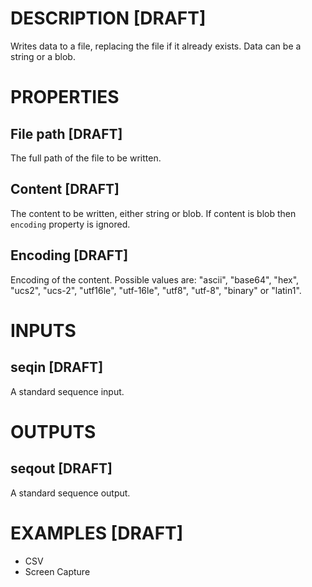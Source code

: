 # DESCRIPTION [DRAFT]

Writes data to a file, replacing the file if it already exists. Data can be a string or a blob.

# PROPERTIES

## File path [DRAFT]

The full path of the file to be written.

## Content [DRAFT]

The content to be written, either string or blob. If content is blob then `encoding` property is ignored.

## Encoding [DRAFT]

Encoding of the content. Possible values are: "ascii", "base64", "hex", "ucs2", "ucs-2", "utf16le", "utf-16le", "utf8", "utf-8", "binary" or "latin1".

# INPUTS

## seqin [DRAFT]

A standard sequence input.

# OUTPUTS

## seqout [DRAFT]

A standard sequence output.

# EXAMPLES [DRAFT]

-   CSV
-   Screen Capture

